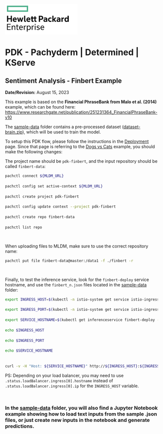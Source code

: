 ![alt text][hpe_logo]

[hpe_logo]: ../../deploy/images/hpe_logo.png "HPE Logo"

# PDK - Pachyderm | Determined | KServe
## Sentiment Analysis - Finbert Example
**Date/Revision:** August 15, 2023

This example is based on the **Financial PhraseBank from Malo et al. (2014)** example, which can be found here:<br/>
https://www.researchgate.net/publication/251231364_FinancialPhraseBank-v10

The [sample-data](./sample-data/) folder contains a pre-processed dataset ([dataset-brain.zip](./sample-data/dataset-brain.zip)), which will be used to train the model.

To setup this PDK flow, please follow the instructions in the [Deployment](../../deploy/README.md#setup) page. Since that page is referring to the [Dogs vs Cats](../dog-cat/readme.md) example, you should make the following changes:

The project name should be `pdk-finbert`, and the input repository should be called `finbert-data`:

```bash
pachctl connect ${MLDM_URL}

pachctl config set active-context ${MLDM_URL}

pachctl create project pdk-finbert

pachctl config update context --project pdk-finbert

pachctl create repo finbert-data

pachctl list repo
```

&nbsp;

When uploading files to MLDM, make sure to use the correct repository name:

```bash
pachctl put file finbert-data@master:/data1 -f ./finbert -r
```

&nbsp;

Finally, to test the inference service, look for the `finbert-deploy` service hostname, and use the `finbert_n.json` files located in the [sample-data](./sample-data/) folder:

```bash
export INGRESS_HOST=$(kubectl -n istio-system get service istio-ingressgateway -o jsonpath='{.status.loadBalancer.ingress[0].ip}')

export INGRESS_PORT=$(kubectl -n istio-system get service istio-ingressgateway -o jsonpath='{.spec.ports[?(@.name=="http2")].port}')

export SERVICE_HOSTNAME=$(kubectl get inferenceservice finbert-deploy -n ${KSERVE_MODELS_NAMESPACE} -o jsonpath='{.status.url}' | cut -d "/" -f 3)

echo $INGRESS_HOST

echo $INGRESS_PORT

echo $SERVICE_HOSTNAME


curl -v -H "Host: ${SERVICE_HOSTNAME}" http://${INGRESS_HOST}:${INGRESS_PORT}/v1/models/finbert:predict -d @./finbert_0.json
```

PS: Depending on your load balancer, you may need to use `.status.loadBalancer.ingress[0].hostname` instead of `.status.loadBalancer.ingress[0].ip` for the `INGRESS_HOST` variable.


&nbsp;

### In the [sample-data](./sample-data/) folder, you will also find a Jupyter Notebook example showing how to load text inputs from the sample .json files, or just create new inputs in the notebook and generate predictions.